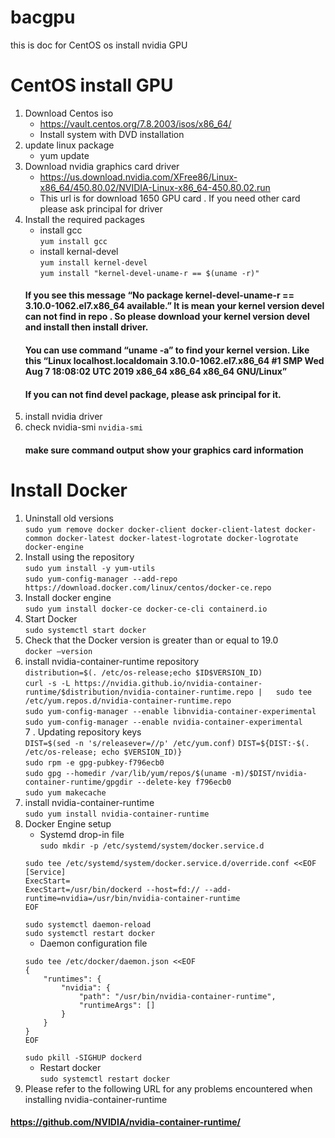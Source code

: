 # bacgpu
this is doc for CentOS os install nvidia GPU

# CentOS install GPU
1. Download Centos iso
    *  https://vault.centos.org/7.8.2003/isos/x86_64/
    *  Install system with DVD installation
2. update linux package
    *  yum update
3. Download nvidia graphics card driver
    *  https://us.download.nvidia.com/XFree86/Linux-x86_64/450.80.02/NVIDIA-Linux-x86_64-450.80.02.run
    *  This url is for download 1650 GPU card . If you need other card please ask principal for driver
4.  Install the required packages
    *  install gcc  
    `yum install gcc`
    *  install kernal-devel  
    `yum install kernel-devel`  
    `yum install "kernel-devel-uname-r == $(uname -r)"`
    #### If you see this message “No package kernel-devel-uname-r == 3.10.0-1062.el7.x86_64 available.” It is mean your kernel version devel can not find in repo . So please download your kernel version devel and install then install driver.
    #### You can use command “uname -a” to find your kernel version. Like this “Linux localhost.localdomain 3.10.0-1062.el7.x86_64 #1 SMP Wed Aug 7 18:08:02 UTC 2019 x86_64 x86_64 x86_64 GNU/Linux”
    #### If you can not find devel package, please ask principal for it.
5.  install nvidia driver
6.  check nvidia-smi
    `nvidia-smi`
    #### make sure command output show your graphics card information
    
    
# Install Docker
1.  Uninstall old versions  
`sudo yum remove docker docker-client docker-client-latest docker-common docker-latest docker-latest-logrotate docker-logrotate docker-engine`  
2.  Install using the repository  
`sudo yum install -y yum-utils`  
`sudo yum-config-manager --add-repo https://download.docker.com/linux/centos/docker-ce.repo`  
3.  Install docker engine  
`sudo yum install docker-ce docker-ce-cli containerd.io`  
4.  Start Docker  
`sudo systemctl start docker`  
5.  Check that the Docker version is greater than or equal to 19.0  
`docker –version`  
6.  install nvidia-container-runtime repository  
`distribution=$(. /etc/os-release;echo $ID$VERSION_ID)`  
`curl -s -L https://nvidia.github.io/nvidia-container-runtime/$distribution/nvidia-container-runtime.repo |   sudo tee /etc/yum.repos.d/nvidia-container-runtime.repo`  
`sudo yum-config-manager --enable libnvidia-container-experimental`  
`sudo yum-config-manager --enable nvidia-container-experimental`  
7 . Updating repository keys  
`DIST=$(sed -n 's/releasever=//p' /etc/yum.conf)`
`DIST=${DIST:-$(. /etc/os-release; echo $VERSION_ID)}`  
`sudo rpm -e gpg-pubkey-f796ecb0`  
`sudo gpg --homedir /var/lib/yum/repos/$(uname -m)/$DIST/nvidia-container-runtime/gpgdir --delete-key f796ecb0`  
`sudo yum makecache`  
8.   install nvidia-container-runtime  
`sudo yum install nvidia-container-runtime`  
9.  Docker Engine setup  
    *  Systemd drop-in file  
    `sudo mkdir -p /etc/systemd/system/docker.service.d`
    ```
    sudo tee /etc/systemd/system/docker.service.d/override.conf <<EOF
    [Service]
    ExecStart=
    ExecStart=/usr/bin/dockerd --host=fd:// --add-runtime=nvidia=/usr/bin/nvidia-container-runtime  
    EOF
    ```
    `sudo systemctl daemon-reload`  
    `sudo systemctl restart docker`  
    *  Daemon configuration file  
    ```
    sudo tee /etc/docker/daemon.json <<EOF
    {
        "runtimes": {
            "nvidia": {
                "path": "/usr/bin/nvidia-container-runtime",
                "runtimeArgs": []
            }
        }
    }
    EOF
    ```  
      `sudo pkill -SIGHUP dockerd`  
    *  Restart docker  
    `sudo systemctl restart docker`  
10.  Please refer to the following URL for any problems encountered when installing nvidia-container-runtime  
#### https://github.com/NVIDIA/nvidia-container-runtime/
